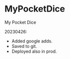 # MyPocketDice
My Pocket Dice

20230426:
* Added google adds.
* Saved to git.
* Deployed also in prod.